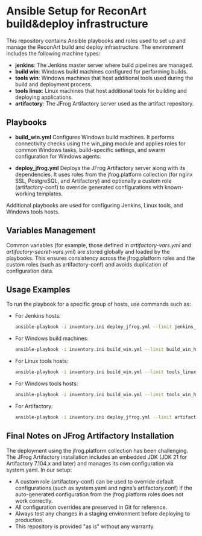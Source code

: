 # Ansible Setup for ReconArt build&deploy infrastructure

This repository contains Ansible playbooks and roles used to set up and manage the ReconArt build and deploy infrastructure. The environment includes the following machine types:

- **jenkins**: The Jenkins master server where build pipelines are managed.
- **build win**: Windows build machines configured for performing builds.
- **tools win**: Windows machines that host additional tools used during the build and deployment process.
- **tools linux**: Linux machines that host additional tools for building and deploying applications.
- **artifactory**: The JFrog Artifactory server used as the artifact repository.

## Playbooks

- **build_win.yml**
  Configures Windows build machines. It performs connectivity checks using the win_ping module and applies roles for common Windows tasks, build-specific settings, and swarm configuration for Windows agents.

- **deploy_jfrog.yml**
  Deploys the JFrog Artifactory server along with its dependencies. It uses roles from the jfrog.platform collection (for nginx SSL, PostgreSQL, and Artifactory) and optionally a custom role (artifactory-conf) to override generated configurations with known-working templates.

Additional playbooks are used for configuring Jenkins, Linux tools, and Windows tools hosts.

## Variables Management

Common variables (for example, those defined in *artifactory-vars.yml* and *artifactory-secret-vars.yml*) are stored globally and loaded by the playbooks. This ensures consistency across the jfrog.platform roles and the custom roles (such as artifactory-conf) and avoids duplication of configuration data.

## Usage Examples

To run the playbook for a specific group of hosts, use commands such as:

- For Jenkins hosts:
  ```bash
  ansible-playbook -i inventory.ini deploy_jfrog.yml --limit jenkins_hosts
  ```

- For Windows build machines:
  ```bash
  ansible-playbook -i inventory.ini build_win.yml --limit build_win_hosts
  ```

- For Linux tools hosts:
  ```bash
  ansible-playbook -i inventory.ini build_win.yml --limit tools_linux_hosts
  ```

- For Windows tools hosts:
  ```bash
  ansible-playbook -i inventory.ini build_win.yml --limit tools_win_hosts
  ```

- For Artifactory:
  ```bash
  ansible-playbook -i inventory.ini deploy_jfrog.yml --limit artifactory_hosts
  ```

## Final Notes on JFrog Artifactory Installation

The deployment using the jfrog.platform collection has been challenging. The JFrog Artifactory installation includes an embedded JDK (JDK 21 for Artifactory 7.104.x and later) and manages its own configuration via system.yaml. In our setup:
- A custom role (artifactory-conf) can be used to override default configurations (such as system.yaml and nginx’s artifactory.conf) if the auto-generated configuration from the jfrog.platform roles does not work correctly.
- All configuration overrides are preserved in Git for reference.
- Always test any changes in a staging environment before deploying to production.
- This repository is provided "as is" without any warranty.

